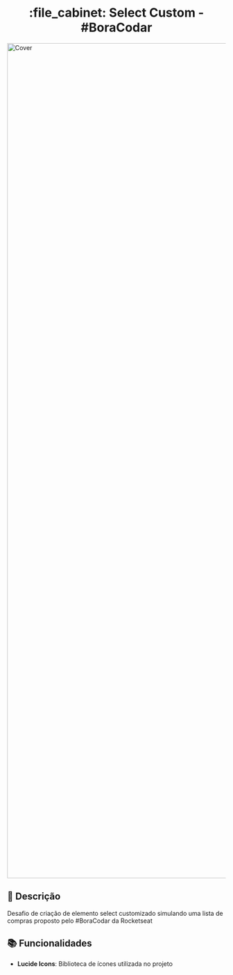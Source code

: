 <h1 align="center">:file_cabinet: Select Custom - #BoraCodar</h1>

<img width="1920" alt="Cover" src="https://github.com/renantiberto/select-custom/assets/79670787/90f93a7e-2697-44e2-a18b-b59aff9da3cd">

## :memo: Descrição
Desafio de criação de elemento select customizado simulando uma lista de compras proposto pelo #BoraCodar da Rocketseat

## :books: Funcionalidades
* <b>Lucide Icons</b>: Biblioteca de ícones utilizada no projeto
